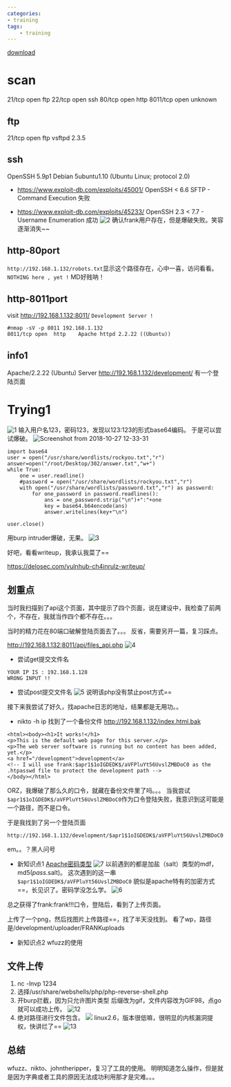 ```yaml
---
categories:
- training
tags: 
    - training
---
```


[download](https://www.vulnhub.com/entry/ch4inrulz-101,247/)

# scan
21/tcp   open  ftp
22/tcp   open  ssh
80/tcp   open  http
8011/tcp open  unknown

## ftp
21/tcp open  ftp     vsftpd 2.3.5
## ssh
OpenSSH 5.9p1 Debian 5ubuntu1.10 (Ubuntu Linux; protocol 2.0)

- https://www.exploit-db.com/exploits/45001/
OpenSSH < 6.6 SFTP - Command Execution
失败

- https://www.exploit-db.com/exploits/45233/
OpenSSH 2.3 < 7.7 - Username Enumeration
成功
![2](https://raw.githubusercontent.com/Whale3070/Whale3070.github.io/master/images/1029/2.PNG)
确认frank用户存在，但是爆破失败。笑容逐渐消失~~
## http-80port
`http://192.168.1.132/robots.txt`显示这个路径存在，心中一喜，访问看看。
`NOTHING here , yet !`
MD好贱呐！

## http-8011port
visit http://192.168.1.132:8011/
`Development Server !`

```
#nmap -sV -p 8011 192.168.1.132
8011/tcp open  http    Apache httpd 2.2.22 ((Ubuntu))
```
## info1
Apache/2.2.22 (Ubuntu) Server
http://192.168.1.132/development/ 有一个登陆页面

# Trying1
![1](https://raw.githubusercontent.com/Whale3070/Whale3070.github.io/master/images/1029/1.PNG)
输入用户名123，密码123，发现以123:123的形式base64编码。
于是可以尝试爆破。
![Screenshot from 2018-10-27 12-33-31](https://raw.githubusercontent.com/Whale3070/Whale3070.github.io/master/images/1029/Screenshot%20from%202018-10-27%2012-33-31.png)
```
import base64
user = open("/usr/share/wordlists/rockyou.txt","r")
answer=open("/root/Desktop/302/answer.txt","w+")
while True:
	one = user.readline()
	#password = open("/usr/share/wordlists/rockyou.txt","r") 
	with open("/usr/share/wordlists/password.txt","r") as password:
		for one_password in password.readlines():	
			ans = one_password.strip("\n")+":"+one
			key = base64.b64encode(ans)
			answer.writelines(key+"\n")

user.close()
```
用burp intruder爆破，无果。
![3](https://raw.githubusercontent.com/Whale3070/Whale3070.github.io/master/images/1029/3.PNG)

好吧，看看writeup，我承认我菜了==

https://delosec.com/vulnhub-ch4inrulz-writeup/

## 划重点
当时我扫描到了api这个页面，其中提示了四个页面，说在建设中，我检查了前两个，不存在，我就当作四个都不存在。。。

当时的精力花在80端口破解登陆页面去了。。。
反省，需要另开一篇，复习踩点。

http://192.168.1.132:8011/api/files_api.php
![4](https://raw.githubusercontent.com/Whale3070/Whale3070.github.io/master/images/1029/4.PNG)

- 尝试get提交文件名
```
YOUR IP IS : 192.168.1.128
WRONG INPUT !!
```
- 尝试post提交文件名
![5](https://raw.githubusercontent.com/Whale3070/Whale3070.github.io/master/images/1029/5.PNG)
说明该php没有禁止post方式==

接下来我尝试了好久，找apache日志的地址，结果都是无用功。。

- nikto -h ip
找到了一个备份文件
http://192.168.1.132/index.html.bak
```
<html><body><h1>It works!</h1>
<p>This is the default web page for this server.</p>
<p>The web server software is running but no content has been added, yet.</p>
<a href="/development">development</a>
<!-- I will use frank:$apr1$1oIGDEDK$/aVFPluYt56UvslZMBDoC0 as the .htpasswd file to protect the development path -->
</body></html>
```
ORZ，我爆破了那么久的口令，就藏在备份文件里了吗。。。
当我尝试`$apr1$1oIGDEDK$/aVFPluYt56UvslZMBDoC0`作为口令登陆失败，我意识到这可能是一个路径，而不是口令。

于是我找到了另一个登陆页面
```
http://192.168.1.132/development/$apr1$1oIGDEDK$/aVFPluYt56UvslZMBDoC0
```
em。。？黑人问号

- 新知识点1
[Apache密码类型](https://httpd.apache.org/docs/2.4/misc/password_encryptions.html)
![7](https://raw.githubusercontent.com/Whale3070/Whale3070.github.io/master/images/1029/7.PNG)
以前遇到的都是加盐（salt）类型的mdf，md5($pass.$salt)。
这次遇到的这一串`$apr1$1oIGDEDK$/aVFPluYt56UvslZMBDoC0`
貌似是apache特有的加密方式==，长见识了。密码学没怎么学。
![6](https://raw.githubusercontent.com/Whale3070/Whale3070.github.io/master/images/1029/6.PNG)

总之获得了frank:frank!!!口令，登陆后，看到了上传页面。

上传了一个png，然后找图片上传路径==，找了半天没找到。
看了wp，路径是/development/uploader/FRANKuploads

- 新知识点2
wfuzz的使用

## 文件上传

1. nc -lnvp 1234
2. 选择/usr/share/webshells/php/php-reverse-shell.php
3. 开burp拦截，因为只允许图片类型
后缀改为gif，文件内容改为GIF98，点go就可以成功上传。
![12](https://raw.githubusercontent.com/Whale3070/Whale3070.github.io/master/images/1029/12.PNG)
4. 绝对路径进行文件包含。
![](https://raw.githubusercontent.com/Whale3070/Whale3070.github.io/master/images/1029/8.PNG)
linux2.6，版本很低嘛，很明显的内核漏洞提权，快讲烂了==
![13](https://raw.githubusercontent.com/Whale3070/Whale3070.github.io/master/images/1029/13.PNG)

## 总结
wfuzz、nikto、johntheripper，复习了工具的使用。
明明知道怎么操作，但是就是因为字典或者工具的原因无法成功利用那才是灾难。。。
